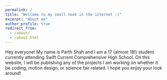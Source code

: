 ```yaml
---
permalink: /
title: "Welcome to my small nook in the internet :)"
excerpt: "About me"
author_profile: true
redirect_from: 
  - /about/
  - /about.html
---
```


Hey everyone! My name is Parth Shah and I am a 17 (almost 18!) student currently attending Swift Current Comprehensive High School. On this website, I will be publishing any of the projects I am working on whether it be coding, motion design, or science fair related. I hope you enjoy your look around!
 
